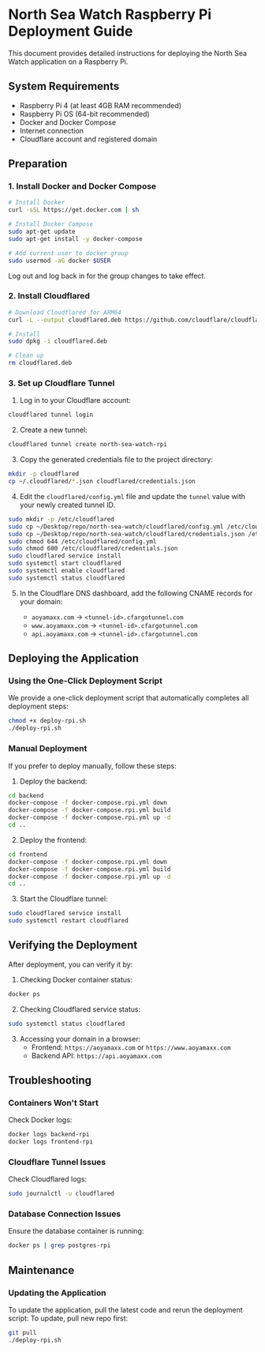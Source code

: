 # North Sea Watch Raspberry Pi Deployment Guide

This document provides detailed instructions for deploying the North Sea Watch application on a Raspberry Pi.

## System Requirements

- Raspberry Pi 4 (at least 4GB RAM recommended)
- Raspberry Pi OS (64-bit recommended)
- Docker and Docker Compose
- Internet connection
- Cloudflare account and registered domain

## Preparation

### 1. Install Docker and Docker Compose

```bash
# Install Docker
curl -sSL https://get.docker.com | sh

# Install Docker Compose
sudo apt-get update
sudo apt-get install -y docker-compose

# Add current user to docker group
sudo usermod -aG docker $USER
```

Log out and log back in for the group changes to take effect.

### 2. Install Cloudflared

```bash
# Download Cloudflared for ARM64
curl -L --output cloudflared.deb https://github.com/cloudflare/cloudflared/releases/latest/download/cloudflared-linux-arm64.deb

# Install
sudo dpkg -i cloudflared.deb

# Clean up
rm cloudflared.deb
```

### 3. Set up Cloudflare Tunnel

1. Log in to your Cloudflare account:

```bash
cloudflared tunnel login
```

2. Create a new tunnel:

```bash
cloudflared tunnel create north-sea-watch-rpi
```

3. Copy the generated credentials file to the project directory:

```bash
mkdir -p cloudflared
cp ~/.cloudflared/*.json cloudflared/credentials.json
```

4. Edit the `cloudflared/config.yml` file and update the `tunnel` value with your newly created tunnel ID.

```bash
sudo mkdir -p /etc/cloudflared
sudo cp ~/Desktop/repo/north-sea-watch/cloudflared/config.yml /etc/cloudflared/
sudo cp ~/Desktop/repo/north-sea-watch/cloudflared/credentials.json /etc/cloudflared/
sudo chmod 644 /etc/cloudflared/config.yml
sudo chmod 600 /etc/cloudflared/credentials.json
sudo cloudflared service install
sudo systemctl start cloudflared
sudo systemctl enable cloudflared
sudo systemctl status cloudflared
```

5. In the Cloudflare DNS dashboard, add the following CNAME records for your domain:

   - `aoyamaxx.com` -> `<tunnel-id>.cfargotunnel.com`
   - `www.aoyamaxx.com` -> `<tunnel-id>.cfargotunnel.com`
   - `api.aoyamaxx.com` -> `<tunnel-id>.cfargotunnel.com`

## Deploying the Application

### Using the One-Click Deployment Script

We provide a one-click deployment script that automatically completes all deployment steps:

```bash
chmod +x deploy-rpi.sh
./deploy-rpi.sh
```

### Manual Deployment

If you prefer to deploy manually, follow these steps:

1. Deploy the backend:

```bash
cd backend
docker-compose -f docker-compose.rpi.yml down
docker-compose -f docker-compose.rpi.yml build
docker-compose -f docker-compose.rpi.yml up -d
cd ..
```

2. Deploy the frontend:

```bash
cd frontend
docker-compose -f docker-compose.rpi.yml down
docker-compose -f docker-compose.rpi.yml build
docker-compose -f docker-compose.rpi.yml up -d
cd ..
```

3. Start the Cloudflare tunnel:

```bash
sudo cloudflared service install
sudo systemctl restart cloudflared
```

## Verifying the Deployment

After deployment, you can verify it by:

1. Checking Docker container status:

```bash
docker ps
```

2. Checking Cloudflared service status:

```bash
sudo systemctl status cloudflared
```

3. Accessing your domain in a browser:
   - Frontend: `https://aoyamaxx.com` or `https://www.aoyamaxx.com`
   - Backend API: `https://api.aoyamaxx.com`

## Troubleshooting

### Containers Won't Start

Check Docker logs:

```bash
docker logs backend-rpi
docker logs frontend-rpi
```

### Cloudflare Tunnel Issues

Check Cloudflared logs:

```bash
sudo journalctl -u cloudflared
```

### Database Connection Issues

Ensure the database container is running:

```bash
docker ps | grep postgres-rpi
```

## Maintenance

### Updating the Application

To update the application, pull the latest code and rerun the deployment script:
To update, pull new repo first:

```bash
git pull
./deploy-rpi.sh
```
